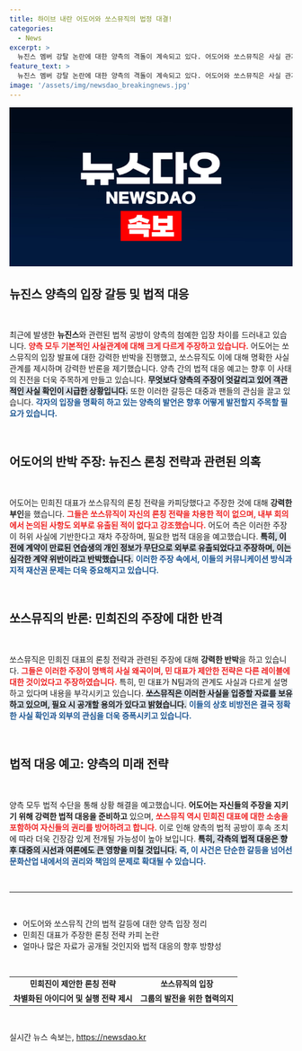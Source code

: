 ```yaml
---
title: 하이브 내란 어도어와 쏘스뮤직의 법정 대결!
categories:
  - News
excerpt: >
  뉴진스 멤버 강탈 논란에 대한 양측의 격돌이 계속되고 있다. 어도어와 쏘스뮤직은 사실 관계에 대한 정반대의 주장을 펼치며 법적 대응을 예고, 팬들과 대중의 이목이 쏠리고 있다. 이 갈등의 진실은 과연 무엇일까?
feature_text: >
  뉴진스 멤버 강탈 논란에 대한 양측의 격돌이 계속되고 있다. 어도어와 쏘스뮤직은 사실 관계에 대한 정반대의 주장을 펼치며 법적 대응을 예고, 팬들과 대중의 이목이 쏠리고 있다. 이 갈등의 진실은 과연 무엇일까?
image: '/assets/img/newsdao_breakingnews.jpg'
---
```


<p><img src="/assets/img/newsdao_breakingnews.jpg" alt="firstkoreanews 속보" /></p>

<h2 data-ke-size="size26">뉴진스 양측의 입장 갈등 및 법적 대응</h2>

<p data-ke-size="size16">&nbsp;</p>

<p>최근에 발생한 <b>뉴진스</b>와 관련된 법적 공방이 양측의 첨예한 입장 차이를 드러내고 있습니다. <b><span style="color: #ee2323;">양측 모두 기본적인 사실관계에 대해 크게 다르게 주장하고 있습니다.</span></b> 어도어는 쏘스뮤직의 입장 발표에 대한 강력한 반박을 진행했고, 쏘스뮤직도 이에 대해 명확한 사실관계를 제시하며 강력한 반론을 제기했습니다. 양측 간의 법적 대응 예고는 향후 이 사태의 진전을 더욱 주목하게 만들고 있습니다. <b><span style="background-color: #21538527;">무엇보다 양측의 주장이 엇갈리고 있어 객관적인 사실 확인이 시급한 상황입니다.</span></b> 또한 이러한 갈등은 대중과 팬들의 관심을 끌고 있습니다. <b><span style="color: #1a5490;">각자의 입장을 명확히 하고 있는 양측의 발언은 향후 어떻게 발전할지 주목할 필요가 있습니다.</span></b></p>

<p data-ke-size="size16">&nbsp;</p>

<h2 data-ke-size="size26">어도어의 반박 주장: 뉴진스 론칭 전략과 관련된 의혹</h2>

<p data-ke-size="size16">&nbsp;</p>

<p>어도어는 민희진 대표가 쏘스뮤직의 론칭 전략을 카피당했다고 주장한 것에 대해 <b>강력한 부인</b>을 했습니다. <b><span style="color: #ee2323;">그들은 쏘스뮤직이 자신의 론칭 전략을 차용한 적이 없으며, 내부 회의에서 논의된 사항도 외부로 유출된 적이 없다고 강조했습니다.</span></b> 어도어 측은 이러한 주장이 허위 사실에 기반한다고 재차 주장하며, 필요한 법적 대응을 예고했습니다. <b><span style="background-color: #21538527;">특히, 이전에 계약이 만료된 연습생의 개인 정보가 무단으로 외부로 유출되었다고 주장하며, 이는 심각한 계약 위반이라고 반박했습니다.</span></b> <b><span style="color: #1a5490;">이러한 주장 속에서, 이들의 커뮤니케이션 방식과 지적 재산권 문제는 더욱 중요해지고 있습니다.</span></b></p>

<p data-ke-size="size16">&nbsp;</p>

<h2 data-ke-size="size26">쏘스뮤직의 반론: 민희진의 주장에 대한 반격</h2>

<p data-ke-size="size16">&nbsp;</p>

<p>쏘스뮤직은 민희진 대표의 론칭 전략과 관련된 주장에 대해 <b>강력한 반박</b>을 하고 있습니다. <b><span style="color: #ee2323;">그들은 이러한 주장이 명백히 사실 왜곡이며, 민 대표가 제안한 전략은 다른 레이블에 대한 것이었다고 주장하였습니다.</span></b> 특히, 민 대표가 N팀과의 관계도 사실과 다르게 설명하고 있다며 내용을 부각시키고 있습니다. <b><span style="background-color: #21538527;">쏘스뮤직은 이러한 사실을 입증할 자료를 보유하고 있으며, 필요 시 공개할 용의가 있다고 밝혔습니다.</span></b> <b><span style="color: #1a5490;">이들의 상호 비방전은 결국 정확한 사실 확인과 외부의 관심을 더욱 증폭시키고 있습니다.</span></b></p>

<p data-ke-size="size16">&nbsp;</p>

<h2 data-ke-size="size26">법적 대응 예고: 양측의 미래 전략</h2>

<p data-ke-size="size16">&nbsp;</p>

<p>양측 모두 법적 수단을 통해 상황 해결을 예고했습니다. <b>어도어는 자신들의 주장을 지키기 위해 강력한 법적 대응을 준비하고</b> 있으며, <b><span style="color: #ee2323;">쏘스뮤직 역시 민희진 대표에 대한 소송을 포함하여 자신들의 권리를 방어하려고 합니다.</span></b> 이로 인해 양측의 법적 공방이 후속 조치에 따라 더욱 긴장감 있게 전개될 가능성이 높아 보입니다. <b><span style="background-color: #21538527;">특히, 각측의 법적 대응은 향후 대중의 시선과 여론에도 큰 영향을 미칠 것입니다.</span></b> <b><span style="color: #1a5490;">즉, 이 사건은 단순한 갈등을 넘어선 문화산업 내에서의 권리와 책임의 문제로 확대될 수 있습니다.</span></b></p>

<p data-ke-size="size16">&nbsp;</p>

<hr />

<p data-ke-size="size16">&nbsp;</p>

<ul>
<li>어도어와 쏘스뮤직 간의 법적 갈등에 대한 양측 입장 정리</li>
<li>민희진 대표가 주장한 론칭 전략 카피 논란</li>
<li>얼마나 많은 자료가 공개될 것인지와 법적 대응의 향후 방향성</li>
</ul>

<p data-ke-size="size16">&nbsp;</p>

<table>
<tr>
<td style="text-align: center; height: 17px;"><b>민희진이 제안한 론칭 전략</b></td>
<td style="text-align: center; height: 17px;"><b>쏘스뮤직의 입장</b></td>
</tr>
<tr>
<td style="text-align: center; height: 17px;"><b>차별화된 아이디어 및 실행 전략 제시</b></td>
<td style="text-align: center; height: 17px;"><b>그룹의 발전을 위한 협력의지</b></td>
</tr>
</table>

<p data-ke-size="size16">&nbsp;</p>
실시간 뉴스 속보는, <a href="https://newsdao.kr" rel="dofollow">https://newsdao.kr</a>



